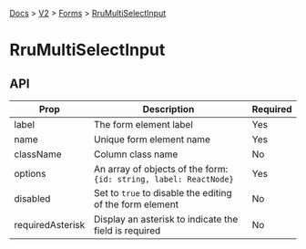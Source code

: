[Docs](/) > [V2](/docs/v2/get-started) > [Forms](/docs/v2/components/RruForm) > [RruMultiSelectInput](/docs/v2/components/RruMultiSelectInput)


# RruMultiSelectInput

## API

| Prop | Description | Required |
|-|-|-|
| label | The form element label | Yes |
| name | Unique form element name | Yes |
| className | Column class name | No |
| options | An array of objects of the form:<br>`{id: string, label: ReactNode}`<br> | Yes |
| disabled | Set to `true` to disable the editing of the form element | No |
| requiredAsterisk | Display an asterisk to indicate the field is required | No |


